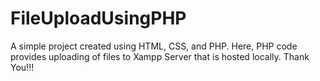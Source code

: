 # FileUploadUsingPHP

A simple project created using HTML, CSS, and PHP. Here, PHP code provides uploading of files to Xampp Server that is hosted locally.
Thank You!!!
